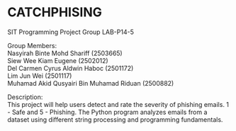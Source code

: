 # CATCHPHISING
SIT Programming Project Group LAB-P14-5

Group Members:\
Nasyirah Binte Mohd Shariff (2503665)\
Siew Wee Kiam Eugene (2502012)\
Del Carmen Cyrus Aldwin Haboc (2501172)\
Lim Jun Wei (2501117)\
Muhamad Akid Qusyairi Bin Muhamad Riduan (2500882)

Description:\
This project will help users detect and rate the severity of phishing emails. 1 - Safe and 5 - Phishing. The Python program analyzes emails from a dataset using different string processing and programming fundamentals.
